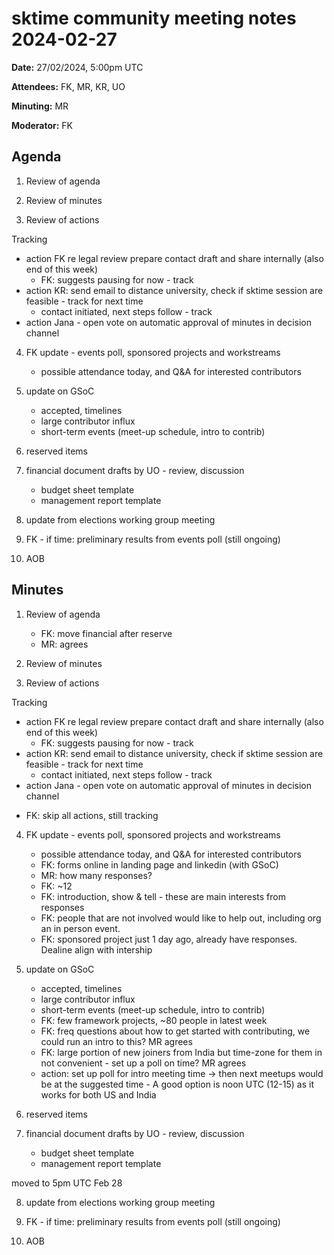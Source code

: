 
# sktime community meeting notes 2024-02-27

**Date:** 
27/02/2024, 5:00pm UTC

**Attendees:** FK, MR, KR, UO

**Minuting:** MR

**Moderator:** FK

## Agenda

1. Review of agenda

2. Review of minutes

3. Review of actions

Tracking

* action FK re legal review prepare contact draft and share internally (also end of this week)
    * FK: suggests pausing for now - track
* action KR: send email to distance university, check if sktime session are feasible - track for next time
    * contact initiated, next steps follow - track
* action Jana - open vote on automatic approval of minutes in decision channel


4. FK update - events poll, sponsored projects and workstreams

    * possible attendance today, and Q&A for interested contributors

5. update on GSoC

    * accepted, timelines
    * large contributor influx
    * short-term events (meet-up schedule, intro to contrib)

6. reserved items

7. financial document drafts by UO - review, discussion
    * budget sheet template
    * management report template

8. update from elections working group meeting

9. FK - if time: preliminary results from events poll (still ongoing)

10. AOB

## Minutes

1. Review of agenda
    - FK: move financial after reserve
    - MR: agrees

2. Review of minutes

3. Review of actions

Tracking

* action FK re legal review prepare contact draft and share internally (also end of this week)
    * FK: suggests pausing for now - track
* action KR: send email to distance university, check if sktime session are feasible - track for next time
    * contact initiated, next steps follow - track
* action Jana - open vote on automatic approval of minutes in decision channel

- FK: skip all actions, still tracking

4. FK update - events poll, sponsored projects and workstreams

    * possible attendance today, and Q&A for interested contributors
    * FK: forms online in landing page and linkedin (with GSoC)
    * MR: how many responses?
    * FK: ~12
    * FK: introduction, show & tell - these are main interests from responses
    * FK: people that are not involved would like to help out, including org an in person event.
    * FK: sponsored project just 1 day ago, already have responses. Dealine align with intership

5. update on GSoC

    * accepted, timelines
    * large contributor influx
    * short-term events (meet-up schedule, intro to contrib)
    * FK: few framework projects, ~80 people in latest week
    * FK: freq questions about how to get started with contributing, we could run an intro to this? MR agrees
    * FK: large portion of new joiners from India but time-zone for them in not convenient - set up a poll on time? MR agrees
    * action: set up poll for intro meeting time -> then next meetups would be at the suggested time - A good option is noon UTC (12-15) as it works for both US and India

6. reserved items

7. financial document drafts by UO - review, discussion
    * budget sheet template
    * management report template

moved to 5pm UTC Feb 28

8. update from elections working group meeting

9. FK - if time: preliminary results from events poll (still ongoing)

10. AOB
